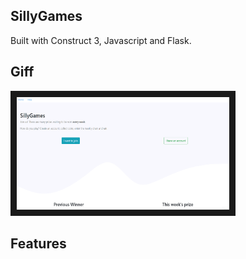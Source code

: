## SillyGames

Built with Construct 3, Javascript and Flask.

## Giff
<img src="https://github.com/j-000/sillygame/blob/main/github/Animation.gif" alt="giff" width="340" height="180" border="10" /></a>

## Features